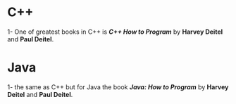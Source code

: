 # C++
1- One of greatest books in C++ is **_C++ How to Program_** by **Harvey Deitel** and **Paul Deitel**.

# Java
1- the same as C++ but for Java the book **_Java: How to Program_** by **Harvey Deitel** and **Paul Deitel**.
